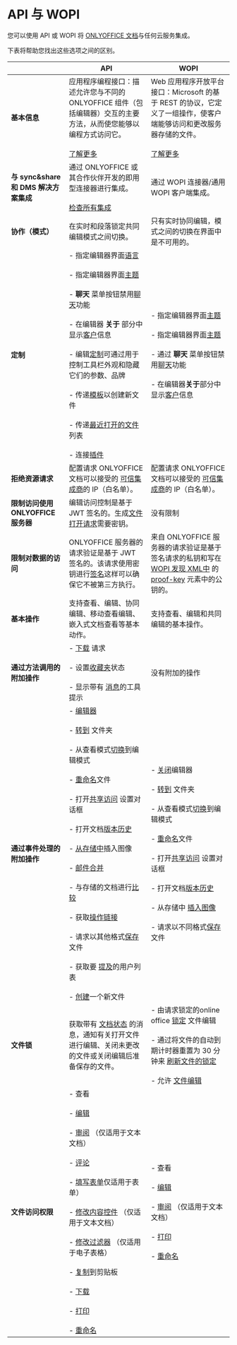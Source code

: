 ﻿---
sidebar_position: -1
---

# API 与 WOPI

您可以使用 API 或 WOPI 将 [ONLYOFFICE 文档](https://www.onlyoffice.com/office-suite.aspx)与任何云服务集成。

下表将帮助您找出这些选项之间的区别。

|                                                        | **API**                                                                                                                                                                                                                                                                                                                                                                                                                                                                                                                                                                                                                                                                                                                                                                                                                                                                                                                                                                                                                                                                                                                                                                                                                                                                                                                                                                                                                                      | **WOPI**                                                                                                                                                                                                                                                                                                                                                                                                                                                                                                                                                                                                                                                                                                                                            |
| ------------------------------------------------------ | -------------------------------------------------------------------------------------------------------------------------------------------------------------------------------------------------------------------------------------------------------------------------------------------------------------------------------------------------------------------------------------------------------------------------------------------------------------------------------------------------------------------------------------------------------------------------------------------------------------------------------------------------------------------------------------------------------------------------------------------------------------------------------------------------------------------------------------------------------------------------------------------------------------------------------------------------------------------------------------------------------------------------------------------------------------------------------------------------------------------------------------------------------------------------------------------------------------------------------------------------------------------------------------------------------------------------------------------------------------------------------------------------------------------------------------------- | --------------------------------------------------------------------------------------------------------------------------------------------------------------------------------------------------------------------------------------------------------------------------------------------------------------------------------------------------------------------------------------------------------------------------------------------------------------------------------------------------------------------------------------------------------------------------------------------------------------------------------------------------------------------------------------------------------------------------------------------------- |
| **基本信息**                                       | 应用程序编程接口：描述允许您与不同的 ONLYOFFICE 组件（包括编辑器）交互的主要方法，从而使您能够以编程方式访问它。<br /><br />[了解更多](../get-started/basic-concepts.md)                                                                                                                                                                                                                                                                                                                                                                                                                                                                                                                                                                                                                                                                                                                                                                                                                                                                                                                                                                                                                                                                                                                                                                          | Web 应用程序开放平台接口：Microsoft 的基于 REST 的协议，它定义了一组操作，使客户端能够访问和更改服务器存储的文件。<br /><br />[了解更多](./overview.md)                                                                                                                                                                                                                                                                                                                                                                                                                                                                                                                       |
| **与 sync&share 和 DMS 解决方案集成**     | 通过 ONLYOFFICE 或其合作伙伴开发的即用型连接器进行集成。<br /><br />[检查所有集成](https://www.onlyoffice.com/all-connectors.aspx)                                                                                                                                                                                                                                                                                                                                                                                                                                                                                                                                                                                                                                                                                                                                                                                                                                                                                                                                                                                                                                                                                                                                                                                                                                                                         | 通过 WOPI 连接器/通用 WOPI 客户端集成。                                                                                                                                                                                                                                                                                                                                                                                                                                                                                                                                                                                                                                                                                               |
| **协作（模式）**                              | 在实时和段落锁定共同编辑模式之间切换。                                                                                                                                                                                                                                                                                                                                                                                                                                                                                                                                                                                                                                                                                                                                                                                                                                                                                                                                                                                                                                                                                                                                                                                                                                                                                                                                                                          | 只有实时协同编辑，模式之间的切换在界面中是不可用的。                                                                                                                                                                                                                                                                                                                                                                                                                                                                                                                                                                                                                                                           |
| **定制**                                      | - 指定编辑器界面[语言](../usage-api/config/editor/editor.md#lang)<br /><br />- 指定编辑器界面[主题](../usage-api/config/editor/customization/customization-standard-branding.md#uitheme)<br /><br />- <b>聊天</b> 菜单按钮禁用[聊天](../usage-api/config/editor/customization/customization-standard-branding.md#chat)功能<br /><br />- 在编辑器 <b>关于</b> 部分中显示[客户](../usage-api/config/editor/customization/customization-standard-branding.md#customer)信息<br /><br />- 编辑[定制](../usage-api/config/editor/customization/customization-standard-branding.md)可通过用于控制工具栏外观和隐藏它们的参数、品牌<br /><br />- 传递[模板](../usage-api/config/editor/editor.md#templates)以创建新文件<br /><br />- 传递[最近打开的文件](../usage-api/config/editor/editor.md#recent)列表<br /><br />- 连接[插件](../usage-api/config/editor/plugins.md)                                                                                                                                                                                                                                                                                                                                                                                                                   | - 指定编辑器界面[主题](./wopi-discovery.md#parameters)<br /><br />- 指定编辑器界面[主题](./wopi-discovery.md#parameters)<br /><br />- 通过 <b>聊天</b> 菜单按钮禁用[聊天](./wopi-discovery.md#parameters)功能<br /><br />- 在编辑器**关于**部分中显示[客户](./wopi-rest-api/checkfileinfo.md#breadcrumbbrandurl)信息                                                                                                                                                                                                                                                                                        |
| **拒绝资源请求**                     | 配置请求 ONLYOFFICE 文档可以接受的 [可信集成商](./overview.md#ip-filter)的 IP（白名单）。                                                                                                                                                                                                                                                                                                                                                                                                                                                                                                                                                                                                                                                                                                                                                                                                                                                                                                                                                                                                                                                                                                                                                                                                                                                                                                             | 配置请求 ONLYOFFICE 文档可以接受的 [可信集成商](./overview.md#ip-filter)的 IP（白名单）。                                                                                                                                                                                                                                                                                                                                                                                                                                                                                                                                                                                                                    |
| **限制访问使用 ONLYOFFICE 服务器** | 编辑访问控制是基于 JWT 签名的。生成[文件打开请求](../additional-api/signature/browser.md)需要密钥。                                                                                                                                                                                                                                                                                                                                                                                                                                                                                                                                                                                                                                                                                                                                                                                                                                                                                                                                                                                                                                                                                                                                                                                                                                                                           | 没有限制                                                                                                                                                                                                                                                                                                                                                                                                                                                                                                                                                                                                                                                                                                                                     |
| **限制对数据的访问**                         | ONLYOFFICE 服务器的请求验证是基于 JWT 签名的。该请求使用密钥进行[签名](../additional-api/signature/request/request.md#outgoing-requests)这样可以确保它不被第三方执行。                                                                                                                                                                                                                                                                                                                                                                                                                                                                                                                                                                                                                                                                                                                                                                                                                                                                                                                                                                                                                                                                                                                                                                      | 来自 ONLYOFFICE 服务器的请求验证是基于签名请求的私钥和写在 [WOPI 发现 XML中](./wopi-discovery.md) 的 [proof-key](./proof-keys.md) 元素中的公钥的。                                                                                                                                                                                                                                                                                                                                                                                                                                                                                             |
| **基本操作**                                      | 支持查看、编辑、协同编辑、移动查看编辑、嵌入式文档查看等基本动作。                                                                                                                                                                                                                                                                                                                                                                                                                                                                                                                                                                                                                                                                                                                                                                                                                                                                                                                                                                                                                                                                                                                                                                                                                                                                                                                     | 支持查看、编辑和共同编辑的基本操作。                                                                                                                                                                                                                                                                                                                                                                                                                                                                                                                                                                                                                                                                                 |
| **通过方法调用的附加操作**            | - [下载](../usage-api/methods.md#downloadas) 请求<br /><br />- 设置[收藏夹](../usage-api/methods.md#setfavorite)状态<br /><br />- 显示带有 [消息](../usage-api/methods.md#showmessage)的工具提示                                                                                                                                                                                                                                                                                                                                                                                                                                                                                                                                                                                                                                                                                                                                                                                                                                                                                                                                                                                                                                                                                                                                                     | 没有附加的操作                                                                                                                                                                                                                                                                                                                                                                                                                                                                                                                                                                                                                                                                                                                               |
| **通过事件处理的附加操作**          | - [编辑器](../usage-api/config/events.md#onrequestclose)<br /><br />- [转到](../usage-api/config/editor/customization/customization-standard-branding.md#goback) 文件夹<br /><br />- 从查看模式[切换](../usage-api/config/events.md#onrequesteditrights)到编辑模式<br /><br />- [重命名](../usage-api/config/events.md#onrequestrename)文件<br /><br />- 打开[共享访问](../usage-api/config/events.md#onrequestsharingsettings) 设置对话框<br /><br />- 打开文档[版本历史](../usage-api/config/events.md#onrequesthistory)<br /><br />- [从存储中](../usage-api/config/events.md#onrequestinsertimage)插入图像<br /><br />- [邮件合并](../usage-api/config/events.md#onrequestmailmergerecipients)<br /><br />- 与存储的文档进行[比较](../usage-api/config/events.md#onrequestcomparefile)<br /><br />- 获取[操作链接](../usage-api/config/events.md#onmakeactionlink)<br /><br />- 请求以其他格式[保存](../usage-api/config/events.md#onrequestsaveas)文件<br /><br />- 获取要 [提及](../usage-api/config/events.md#onrequestusers)的用户列表<br /><br />- [创建](../usage-api/config/events.md#onrequestcreatenew)一个新文件 | - [关闭](./postmessage.md#ui_close)编辑器<br /><br />- [转到](./wopi-rest-api/checkfileinfo.md#breadcrumbfolderurl) 文件夹<br /><br />- 从查看模式[切换](./postmessage.md#ui_edit)到编辑模式<br /><br />- [重命名](./postmessage.md#file_rename)文件<br /><br />- 打开[共享访问](./postmessage.md#ui_sharing) 设置对话框<br /><br />- 打开文档[版本历史](./postmessage.md#ui_fileversions)<br /><br />- 从存储中 [插入图像](./postmessage.md#ui_insertgraphic)<br /><br />- 请求以不同格式[保存](./wopi-rest-api/putrelativefile.md#save-copy-as)文件 |
| **文件锁**                                          | 获取带有 [文档状态](../usage-api/callback-handler.md#status) 的消息，通知有关打开文件进行编辑、关闭未更改的文件或关闭编辑后准备保存的文件。                                                                                                                                                                                                                                                                                                                                                                                                                                                                                                                                                                                                                                                                                                                                                                                                                                                                                                                                                                                                                                                                                                                                                                                                     | - 由请求锁定的online office [锁定](./wopi-rest-api/lock.md) 文件编辑<br /><br />- 通过将文件的自动到期计时器重置为 30 分钟来 [刷新文件的锁定](./wopi-rest-api/refreshlock.md)<br /><br />- 允许 [文件编辑](./wopi-rest-api/unlock.md)                                                                                                                                                                                                                                                                                                                                                                                                                |
| **文件访问权限**                                 | - 查看<br /><br />- [编辑](../usage-api/config/document/permissions.md#edit)<br /><br />- [审阅](../usage-api/config/document/permissions.md#review) （仅适用于文本文档）<br /><br />- [评论](../usage-api/config/document/permissions.md#comment)<br /><br />- [填写表单](../usage-api/config/document/permissions.md#fillforms)仅适用于表单）<br /><br />- [修改内容控件](../usage-api/config/document/permissions.md#modifycontentcontrol) （仅适用于文本文档）<br /><br />- [修改过滤器](../usage-api/config/document/permissions.md#modifyfilter) （仅适用于电子表格）<br /><br />- [复制](../usage-api/config/document/permissions.md#copy)到剪贴板<br /><br />- [下载](../usage-api/config/document/permissions.md#download)<br /><br />- [打印](../usage-api/config/document/permissions.md#print)<br /><br />- [重命名](../usage-api/config/document/permissions.md#rename)                                                                                                                                                                                                                                                                                                                                                       | - 查看<br /><br />- [编辑](./wopi-rest-api/checkfileinfo.md#usercanwrite)<br /><br />- [审阅](./wopi-rest-api/checkfileinfo.md#usercanreview) （仅适用于文本文档）<br /><br />- [打印](./wopi-rest-api/checkfileinfo.md#hideprintoption)<br /><br />- [重命名](./wopi-rest-api/checkfileinfo.md#usercanrename)                                                                                                                                                                                                                                                                                                                                                                    |
